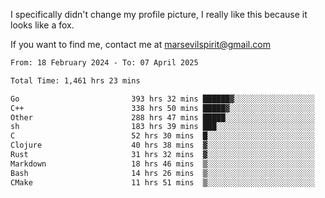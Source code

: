 I specifically didn't change my profile picture, I really like this because it looks like a fox.

If you want to find me, contact me at marsevilspirit@gmail.com

<!--START_SECTION:waka-->

```txt
From: 18 February 2024 - To: 07 April 2025

Total Time: 1,461 hrs 23 mins

Go                         393 hrs 32 mins ██████▓░░░░░░░░░░░░░░░░░░   26.93 %
C++                        338 hrs 50 mins █████▓░░░░░░░░░░░░░░░░░░░   23.19 %
Other                      288 hrs 47 mins █████░░░░░░░░░░░░░░░░░░░░   19.76 %
sh                         183 hrs 39 mins ███░░░░░░░░░░░░░░░░░░░░░░   12.57 %
C                          52 hrs 30 mins  █░░░░░░░░░░░░░░░░░░░░░░░░   03.59 %
Clojure                    40 hrs 38 mins  ▓░░░░░░░░░░░░░░░░░░░░░░░░   02.78 %
Rust                       31 hrs 32 mins  ▓░░░░░░░░░░░░░░░░░░░░░░░░   02.16 %
Markdown                   18 hrs 46 mins  ▒░░░░░░░░░░░░░░░░░░░░░░░░   01.28 %
Bash                       14 hrs 26 mins  ▒░░░░░░░░░░░░░░░░░░░░░░░░   00.99 %
CMake                      11 hrs 51 mins  ▒░░░░░░░░░░░░░░░░░░░░░░░░   00.81 %
```

<!--END_SECTION:waka-->
